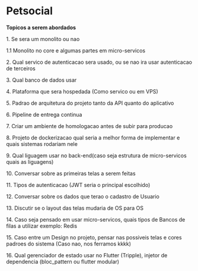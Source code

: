# Petsocial

**Topicos a serem abordados**
   <p>1. Se sera um monolito ou nao </p>
   <p>   1.1 Monolito no core e algumas partes em micro-servicos </p>
   <p>2. Qual servico de autenticacao sera usado, ou se nao ira usar autenticacao de terceiros </p>
   <p>3. Qual banco de dados usar</p>
   <p>4. Plataforma que sera hospedada (Como servico ou em VPS)</p>
   <p>5. Padrao de arquitetura do projeto tanto da API quanto do aplicativo</p>
   <p>6. Pipeline de entrega continua</p>
   <p>7. Criar um ambiente de homologacao antes de subir para producao </p>
   <p>8. Projeto de dockerizacao qual seria a melhor forma de implementar e quais sistemas rodariam nele</p>
   <p>9. Qual liguagem usar no back-end(caso seja estrutura de micro-servicos quais as liguagens)</p>
   <p>10. Conversar sobre as primeiras telas a serem feitas </p>
   <p>11. Tipos de autenticacao (JWT seria o principal escolhido)</p>
   <p>12. Conversar sobre os dados que terao o cadastro de Usuario</p>
   <p>13. Discutir se o layout das telas mudaria de OS para OS </p>
   <p>14. Caso seja pensado em usar micro-servicos, quais tipos de Bancos de filas a utilizar exemplo: Redis</p>
   <p>15. Caso entre um Design no projeto, pensar nas possiveis telas e cores padroes do sistema (Caso nao, nos ferramos kkkk)</p>
   <p>16. Qual gerenciador de estado usar no Flutter (Tripple), injetor de dependencia (bloc_pattern ou flutter modular)</p>
